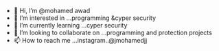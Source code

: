 - 👋 Hi, I’m @mohamed awad
- 👀 I’m interested in ...programming &cyper security
- 🌱 I’m currently learning ...cyper security
- 💞️ I’m looking to collaborate on ...programming and protection projects
- 📫 How to reach me ...instagram..@jmohamedjj

<!---
JmohamedJ/JmohamedJ is a ✨ special ✨ repository because its `README.md` (this file) appears on your GitHub profile.
You can click the Preview link to take a look at your changes.
--->
